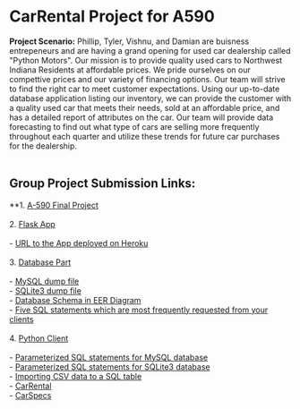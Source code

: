 # CarRental Project for A590
**Project Scenario:**
    Phillip, Tyler, Vishnu, and Damian are buisness entrepeneurs and are having a grand opening for used car dealership called "Python Motors". Our mission is to provide
    quality used cars to Northwest Indiana Residents at affordable prices. We pride ourselves on our compettive prices and our variety of financing options. Our team will strive
    to find the right car to meet customer expectations.
    Using our up-to-date database application listing our inventory, we can provide the customer with a quality used car that meets their needs, sold at an affordable price, and
    has a detailed report of attributes on the car. Our team will provide data forecasting to find out what type of cars are selling more frequently throughout each quarter and
    utilize these trends for future car purchases for the dealership.<br><br>
 ## Group Project Submission Links:<br>
 **1. [A-590 Final Project](https://github.com/dsilva9723/a590-Final-Project)<br><br>
 2. [Flask App](https://github.com/dsilva9723/a590-Final-Project/tree/main/CarRental_Part2/flight2_RestAPI_byFlask)<br><br>
    - [URL to the App deployed on Heroku](https://immense-plateau-66681.herokuapp.com/)<br><br>
 3. [Database Part](https://github.com/dsilva9723/a590-Final-Project/tree/main/CarRental_Part2/redesign)<br><br>
    - [MySQL dump file](https://github.com/dsilva9723/a590-Final-Project/blob/main/CarRental_Part2/redesign/car_rental_mysql_dump.sql)<br>
    - [SQLite3 dump file](https://github.com/dsilva9723/a590-Final-Project/blob/main/CarRental_Part2/redesign/car_rental_sqlite3_dump.sql)<br>
    - [Database Schema in EER Diagram](https://github.com/dsilva9723/a590-Final-Project/blob/main/CarRental_Part2/redesign/erd.jpg)<br>
    - [Five SQL statements which are most frequently requested from your clients](https://github.com/dsilva9723/a590-Final-Project/blob/main/CarRental_Part2/redesign/Statements.sql)<br><br>
 4. [Python Client](https://github.com/dsilva9723/a590-Final-Project/tree/main/CarRental_Part2/client)<br><br>
    - [Parameterized SQL statements for MySQL database](https://github.com/dsilva9723/a590-Final-Project/blob/main/CarRental_Part2/client/parameterized_pymysql.py)<br>
    - [Parameterized SQL statements for SQLite3 database](https://github.com/dsilva9723/a590-Final-Project/blob/main/CarRental_Part2/client/parameterized_sqlite3.py)<br>
    - [Importing CSV data to a SQL table](https://github.com/dsilva9723/a590-Final-Project/tree/main/CarRental_Part2/redesign)<br>
      - [CarRental](https://github.com/dsilva9723/a590-Final-Project/blob/main/CarRental_Part2/redesign/carRental_insert.py)<br>
      - [CarSpecs](https://github.com/dsilva9723/a590-Final-Project/blob/main/CarRental_Part2/redesign/carSpecs_insert.py)<br>
    
